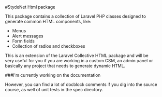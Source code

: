 #StydeNet Html package

This package contains a collection of Laravel PHP classes designed to generate common HTML components, like:

* Menus
* Alert messages
* Form fields
* Collection of radios and checkboxes

This is an extension of the Laravel Collective HTML package and will be very useful for you if you are working in a custom CSM, an admin panel or basically any project that needs to generate dynamic HTML.

###I'm currently working on the documentation

However, you can find a lot of docblock comments if you dig into the source course, as well of unit tests in the spec directory.
